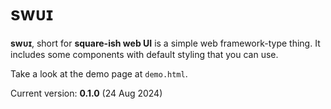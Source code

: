 
# swᴜɪ

**swᴜɪ**, short for **square-ish web UI** is a simple web framework-type thing. It includes some components with default styling that you can use.

Take a look at the demo page at `demo.html`.

Current version: **0.1.0** (24 Aug 2024)
